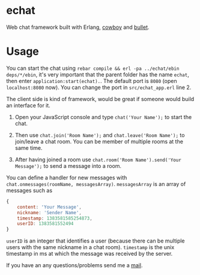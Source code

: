 echat
=====

Web chat framework built with Erlang, [cowboy](https://github.com/extend/cowboy) and [bullet](https://github.com/extend/bullet).

# Usage

You can start the chat using `rebar compile && erl -pa ../echat/ebin deps/*/ebin`, it's very important that the parent folder has the name `echat`, then enter `application:start(echat).`. The default port is `8080` (open `localhost:8080` now). You can change the port in `src/echat_app.erl` line 2.

The client side is kind of framework, would be great if someone would build an interface for it.

1. Open your JavaScript console and type `chat('Your Name');` to start the chat.

2. Then use `chat.join('Room Name');` and `chat.leave('Room Name');` to join/leave a chat room. You can be member of multiple rooms at the same time.

3. After having joined a room use `chat.room('Room Name').send('Your Message');` to send a message into a room.

You can define a handler for new messages with `chat.onmessages(roomName, messagesArray)`. `messagesArray` is an array of messages such as 

```javascript
{
	content: 'Your Message',
	nickname: 'Sender Name',
	timestamp: 1383581585254873,
	userID: 1383581552494
}
```

`userID` is an integer that identifies a user (because there can be multiple users with the same nickname in a chat room). `timestamp` is the unix timestamp in ms at which the message was received by the server.

If you have an any questions/problems send me a [mail](mailto:luis@luisgerhorst.de).
